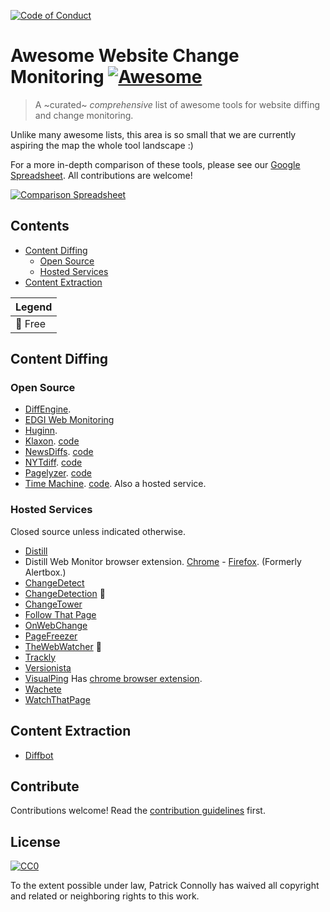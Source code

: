 [![Code of Conduct](https://img.shields.io/badge/%E2%9D%A4-code%20of%20conduct-blue.svg?style=flat)](https://github.com/edgi-govdata-archiving/overview/blob/master/CONDUCT.md)

# Awesome Website Change Monitoring [![Awesome](https://cdn.rawgit.com/sindresorhus/awesome/d7305f38d29fed78fa85652e3a63e154dd8e8829/media/badge.svg)](https://github.com/sindresorhus/awesome)

> A ~curated~ _comprehensive_ list of awesome tools for website diffing
> and change monitoring.

Unlike many awesome lists, this area is so small that we are currently
aspiring the map the whole tool landscape :)

For a more in-depth comparison of these tools, please see our [Google Spreadsheet][spreadsheet]. All contributions are welcome!

[![Comparison Spreadsheet](https://i.imgur.com/dtT1Cjj.png)][spreadsheet]


## Contents

- [Content Diffing](#content-diffing)
  - [Open Source](#open-source)
  - [Hosted Services](#hosted-services)
- [Content Extraction](#content-extraction)

| Legend |
|--------|
| :beer: Free |


## Content Diffing

### Open Source

- [DiffEngine][].
- [EDGI Web Monitoring][edgi-webmon]
- [Huginn][].
- [Klaxon][]. [code][klaxon-code]
- [NewsDiffs][]. [code][newsdiffs-code]
- [NYTdiff][]. [code][nytdiff-code]
- [Pagelyzer][]. [code][pagelyzer-code]
- [Time Machine][]. [code][timemachine-code]. Also a hosted service.


### Hosted Services

Closed source unless indicated otherwise.

- [Distill][]
- Distill Web Monitor browser extension. [Chrome][distill-chrome] - [Firefox][distill-ff]. (Formerly Alertbox.)
- [ChangeDetect][]
- [ChangeDetection][] :beer:
- [ChangeTower][]
- [Follow That Page][]
- [OnWebChange][]
- [PageFreezer][]
- [TheWebWatcher][] :beer:
- [Trackly][]
- [Versionista][]
- [VisualPing][] Has [chrome browser extension][visualping-chrome].
- [Wachete][]
- [WatchThatPage][]

## Content Extraction

- [Diffbot][]


## Contribute

Contributions welcome! Read the [contribution guidelines](contributing.md) first.


## License

[![CC0](http://mirrors.creativecommons.org/presskit/buttons/88x31/svg/cc-zero.svg)](http://creativecommons.org/publicdomain/zero/1.0)

To the extent possible under law, Patrick Connolly has waived all copyright and
related or neighboring rights to this work.

   [huginn]: https://github.com/huginn/huginn
   [klaxon]: https://www.newsklaxon.org/
   [klaxon-code]: https://github.com/themarshallproject/klaxon
   [pagelyzer]: http://pagelyzer.openpreservation.org/
   [pagelyzer-code]: https://github.com/openpreserve/pagelyzer
   [trackly]: https://trackly.io/
   [versionista]: https://versionista.com/
   [visualping]: https://visualping.io/
   [visualping-chrome]: https://chrome.google.com/webstore/detail/visualping/pemhgklkefakciniebenbfclihhmmfcd
   [follow that page]: https://www.followthatpage.com/
   [diffbot]: https://www.diffbot.com/
   [pagefreezer]: https://www.pagefreezer.com/
   [diffengine]: https://github.com/DocNow/diffengine
   [nytdiff]: https://twitter.com/nyt_diff
   [nytdiff-code]: https://github.com/j-e-d/NYTdiff
   [onwebchange]: https://onwebchange.com/
   [thewebwatcher]: http://www.thewebwatcher.com/
   [ChangeTower]: https://changetower.com/
   [ChangeDetection]: https://www.changedetection.com/
   [WatchThatPage]: http://www.watchthatpage.com/
   [NewsDiffs]: http://newsdiffs.org/
   [newsdiffs-code]: https://github.com/ecprice/newsdiffs
   [wachete]: https://www.wachete.com/
   [spreadsheet]: https://docs.google.com/spreadsheets/d/1TqKX1PA2eOszLgb8Vejw5GPe4STJkHWFe2_IUa3t5gM/edit#gid=0
   [distill]: https://distill.io/
   [distill-ff]: https://addons.mozilla.org/en-us/firefox/addon/alertbox/
   [distill-chrome]: https://chrome.google.com/webstore/detail/distill-web-monitor/inlikjemeeknofckkjolnjbpehgadgge?hl=en
   [edgi-webmon]: https://github.com/edgi-govdata-archiving/web-monitoring
   [ChangeDetect]: http://www.changedetect.com/
   [Time Machine]: http://timemachine.truthmeter.mk
   [timemachine-code]: https://bitbucket.org/metamorfozis/news

